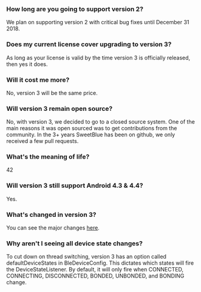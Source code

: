 ### How long are you going to support version 2? ###
We plan on supporting version 2 with critical bug fixes until December 31 2018.

### Does my current license cover upgrading to version 3? ###
As long as your license is valid by the time version 3 is officially released, then yes it does.

### Will it cost me more? ###
No, version 3 will be the same price.

### Will version 3 remain open source? ###
No, with version 3, we decided to go to a closed source system. One of the main reasons it was open sourced was to get contributions from the community. In the 3+ years SweetBlue has been on github, we only received a few pull requests.

### What's the meaning of life? ###
42

### Will version 3 still support Android 4.3 & 4.4? ###
Yes.

### What's changed in version 3? ###
You can see the major changes [here](Version-3-Changes).

### Why aren't I seeing all device state changes? ###
To cut down on thread switching, version 3 has an option called defaultDeviceStates in BleDeviceConfig. This dictates which states will fire the DeviceStateListener. By default, it will only fire when CONNECTED, CONNECTING, DISCONNECTED, BONDED, UNBONDED, and BONDING change.